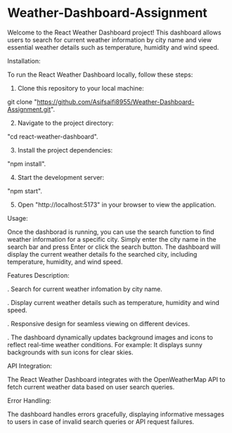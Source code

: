 # Weather-Dashboard-Assignment
Welcome to the React Weather Dashboard project! This dashboard allows users to search for current weather information by city name and view essential weather details such as temperature, humidity and wind speed.

Installation:

To run the React Weather Dashboard locally, follow these steps:

1. Clone this repository to your local machine: 

git clone "https://github.com/Asifsaifi8955/Weather-Dashboard-Assignment.git".

2. Navigate to the project directory:

"cd react-weather-dashboard".

3. Install the project dependencies:

"npm install".

4. Start the development server:

"npm start".

5. Open "http://localhost:5173" in your browser to view the application.

Usage:

Once the dashborad is running, you can use the search function to find weather information for a specific city. Simply enter the city name in the search bar and press Enter or click the search button. The dashboard will display the current weather details fo the searched city, including temperature, humidity, and wind speed.

Features Description:

. Search for current weather infomation by city name.

. Display current weather details such as temperature, humidity and wind speed.

. Responsive design for seamless viewing on different devices.

. The dashboard dynamically updates background images and icons to reflect real-time weather conditions.
  For example: It displays sunny backgrounds with sun icons for clear skies.

API Integration:

The React Weather Dashboard integrates with the OpenWeatherMap API to fetch current weather data based on user search queries.

Error Handling:

The dashboard handles errors gracefully, displaying informative messages to users in case of invalid search queries or API request failures.









